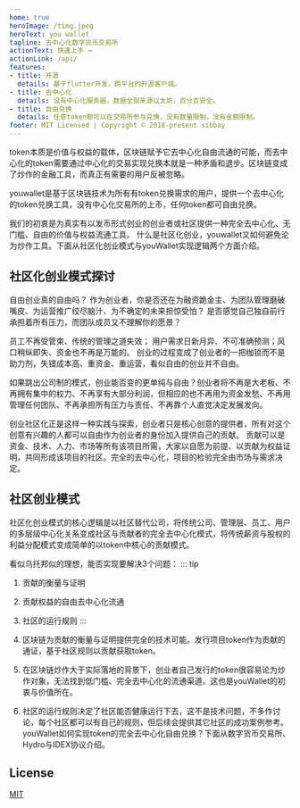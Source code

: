 ```yaml
---
home: true
heroImage: /timg.jpeg
heroText: you wallet
tagline: 去中心化数字货币交易所
actionText: 快速上手 →
actionLink: /api/
features:
- title: 开源
  details: 基于flutter开发，跨平台的开源客户端。
- title: 去中心化
  details: 没有中心化服务器，数据全部来源以太坊，百分百安全。
- title: 自由兑换
  details: 任意token都可以在交易所参与兑换，没有数量限制，没有金额限制。
footer: MIT Licensed | Copyright © 2018-present sibbay
---
```

token本质是价值与权益的载体，区块链赋予它去中心化自由流通的可能，而去中心化的token需要通过中心化的交易实现兑换本就是一种矛盾和退步。区块链变成了炒作的金融工具，而真正有需要的用户反被忽略。

youwallet是基于区块链技术为所有有token兑换需求的用户，提供一个去中心化的token兑换工具，没有中心化交易所的上币，任何token都可自由兑换。

我们的初衷是为真实有以发币形式创业的创业者或社区提供一种完全去中心化、无门槛、自由的价值与权益流通工具。 什么是社区化创业，youwallet又如何避免沦为炒作工具。下面从社区化创业模式与youWallet实现逻辑两个方面介绍。

## 社区化创业模式探讨
自由创业真的自由吗？
作为创业者，你是否还在为融资跪金主、为团队管理磨破嘴皮、为运营推广绞尽脑汁、为不确定的未来担惊受怕？ 是否感觉自己独自前行承担着所有压力，而团队成员又不理解你的愿景？

员工不再受管束、传统的管理之道失效； 用户需求日新月异、不可准确预测；风口稍纵即失、资金也不再是万能的。 创业的过程变成了创业者的一把枷锁而不是助力剂，失错成本高、重资金、重运营，看似自由的创业并不自由。

如果跳出公司制的模式，创业能否变的更单纯与自由？创业者将不再是大老板、不再拥有集中的权力、不再享有大部分利润，但相应的也不再用为资金发愁、不再用管理任何团队、不再承担所有压力与责任、不再靠个人直觉决定发展发向。

创业社区化正是这样一种实践与探索，创业者只是核心创意的提供者，所有对这个创意有兴趣的人都可以自由作为创业者的身份加入提供自己的贡献。 贡献可以是资金、技术、人力、市场等所有该项目所需，大家以自愿为前提、以贡献为权益证明，共同形成该项目的社区。完全的去中心化，项目的检验完全由市场与需求决定。

## 社区创业模式
社区化创业模式的核心逻辑是以社区替代公司，将传统公司、管理层、员工、用户的多层级中心化关系变成社区与贡献者的完全去中心化模式，将传统薪资与股权的利益分配模式变成简单的以token中核心的贡献模式。

看似乌托邦似的理想，能否实现要解决3个问题：
::: tip
1. 贡献的衡量与证明 
2. 贡献权益的自由去中心化流通
3. 社区的运行规则
:::

1. 区块链为贡献的衡量与证明提供完全的技术可能。发行项目token作为贡献的通证，基于社区规则以贡献获取token。
2. 在区块链炒作大于实际落地的背景下，创业者自己发行的token很容易论为炒作对象，无法找到低门槛、完全去中心化的流通渠道。这也是youWallet的初衷与价值所在。
3. 社区的运行规则决定了社区能否健康运行下去，这不是技术问题，不多作讨论，每个社区都可以有自己的规则，但后续会提供其它社区的成功案例参考。
youWallet如何实现token的完全去中心化自由兑换？下面从数字货币交易所、Hydro与IDEX协议介绍。
## License
[MIT](https://github.com/markdown-it/markdown-it-emoji/blob/master/LICENSE)